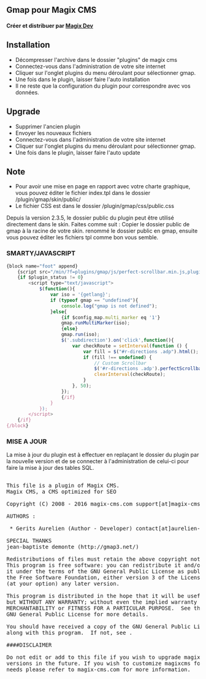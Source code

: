 ## Gmap pour Magix CMS

#### Créer et distribuer par [Magix Dev](http://www.magix-dev.be/)

## Installation
 * Décompresser l'archive dans le dossier "plugins" de magix cms
 * Connectez-vous dans l'administration de votre site internet 
 * Cliquer sur l'onglet plugins du menu déroulant pour sélectionner gmap.
 * Une fois dans le plugin, laisser faire l'auto installation
 * Il ne reste que la configuration du plugin pour correspondre avec vos données.

## Upgrade
 * Supprimer l'ancien plugin
 * Envoyer les nouveaux fichiers
 * Connectez-vous dans l'administration de votre site internet 
 * Cliquer sur l'onglet plugins du menu déroulant pour sélectionner gmap.
 * Une fois dans le plugin, laisser faire l'auto update

## Note
 * Pour avoir une mise en page en rapport avec votre charte graphique, 
vous pouvez éditer le fichier index.tpl dans le dossier /plugin/gmap/skin/public/
 * Le fichier CSS est dans le dossier /plugin/gmap/css/public.css

Depuis la version 2.3.5, le dossier public du plugin peut être utilisé directement dans le skin.
Faites comme suit :
Copier le dossier public de gmap à la racine de votre skin.
renommé le dossier public en gmap, ensuite vous pouvez éditer les fichiers tpl comme bon vous semble.

### SMARTY/JAVASCRIPT
```javascript
{block name="foot" append}
    {script src="/min/?f=plugins/gmap/js/perfect-scrollbar.min.js,plugins/gmap/js/gmap3.min.js,plugins/gmap/js/public.0.3.js" concat=$concat type="javascript"}
    {if $plugin_status != 0}
        <script type="text/javascript">
            $(function(){
                var iso = '{getlang}';
                if (typeof gmap == "undefined"){
                    console.log("gmap is not defined");
                }else{
                    {if $config_map.multi_marker eq '1'}
                    gmap.runMultiMarker(iso);
                    {else}
                    gmap.run(iso);
                    $('.subdirection').on('click',function(){
                        var checkRoute = setInterval(function () {
                            var fill = $("#r-directions .adp").html();
                            if (fill !== undefined) {
                                // Custom Scrollbar
                                $('#r-directions .adp').perfectScrollbar();
                                clearInterval(checkRoute);
                            }
                        }, 50);
                    });
                    {/if}
                }
            });
        </script>
    {/if}
{/block}
````

### MISE A JOUR
La mise à jour du plugin est à effectuer en replaçant le dossier du plugin par la nouvelle version
et de se connecter à l'administration de celui-ci pour faire la mise à jour des tables SQL.

<pre>

This file is a plugin of Magix CMS.
Magix CMS, a CMS optimized for SEO

Copyright (C) 2008 - 2016 magix-cms.com support[at]magix-cms[point]com | contact[at]magix-dev[point]be

AUTHORS :

 * Gerits Aurelien (Author - Developer) contact[at]aurelien-gerits[point]be - aurelien[at]magix-cms[point]com

SPECIAL THANKS
jean-baptiste demonte (http://gmap3.net/)

Redistributions of files must retain the above copyright notice.
This program is free software: you can redistribute it and/or modify
it under the terms of the GNU General Public License as published by
the Free Software Foundation, either version 3 of the License, or
(at your option) any later version.

This program is distributed in the hope that it will be useful,
but WITHOUT ANY WARRANTY; without even the implied warranty of
MERCHANTABILITY or FITNESS FOR A PARTICULAR PURPOSE.  See the
GNU General Public License for more details.

You should have received a copy of the GNU General Public License
along with this program.  If not, see .

####DISCLAIMER

Do not edit or add to this file if you wish to upgrade magixcms to newer
versions in the future. If you wish to customize magixcms for your
needs please refer to magix-cms.com for more information.

</pre>
